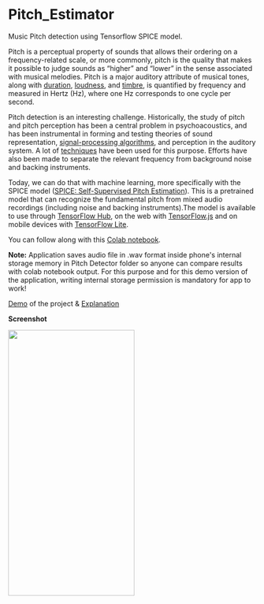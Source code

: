 # Pitch_Estimator
Music Pitch detection using Tensorflow SPICE model.

Pitch is a perceptual property of sounds that allows their ordering on a frequency-related scale, or more commonly, pitch is the quality that makes it possible to judge sounds as “higher” and “lower” in the sense associated with musical melodies. Pitch is a major auditory attribute of musical tones, along with [duration](https://en.wikipedia.org/wiki/Duration_(music)), [loudness](https://en.wikipedia.org/wiki/Loudness), and [timbre](https://en.wikipedia.org/wiki/Timbre), is quantified by frequency and measured in Hertz (Hz), where one Hz corresponds to one cycle per second.

Pitch detection is an interesting challenge. Historically, the study of pitch and pitch perception has been a central problem in psychoacoustics, and has been instrumental in forming and testing theories of sound representation, [signal-processing algorithms](https://en.wikipedia.org/wiki/Pitch_detection_algorithm), and perception in the auditory system. A lot of [techniques](https://www.cs.uregina.ca/Research/Techreports/2003-06.pdf) have been used for this purpose. Efforts have also been made to separate the relevant frequency from background noise and backing instruments.

Today, we can do that with machine learning, more specifically with the SPICE model ([SPICE: Self-Supervised Pitch Estimation](https://ai.googleblog.com/2019/11/spice-self-supervised-pitch-estimation.html)). This is a pretrained model that can recognize the fundamental pitch from mixed audio recordings (including noise and backing instruments).The model is available to use through [TensorFlow Hub](https://tfhub.dev/), on the web with [TensorFlow.js](https://tfhub.dev/google/tfjs-model/spice/1/default/1) and on mobile devices with [TensorFlow Lite](https://tfhub.dev/google/lite-model/spice/1).

You can follow along with this [Colab notebook](https://colab.sandbox.google.com/github/tensorflow/hub/blob/master/examples/colab/spice.ipynb).

**Note:** Application saves audio file in .wav format inside phone's internal storage memory in Pitch Detector folder so anyone can compare results with colab notebook output. For this purpose and for this demo version of the application, writing internal storage permission is mandatory for app to work! 

[Demo](https://youtu.be/v1d3o4r40PQ) of the project & <a href="https://farmaker47.medium.com/estimating-musical-scores-pitch-in-android-with-tensorflows-spice-model-4d712ded96f8">Explanation</a>

**Screenshot**

<img src="shot.jpg" width="256" height="540">


